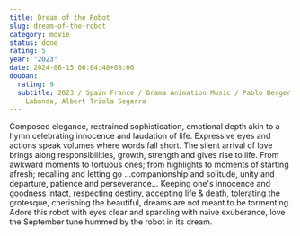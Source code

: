 ```yaml
---
title: Dream of the Robot
slug: dream-of-the-robot
category: movie
status: done
rating: 5
year: "2023"
date: 2024-06-15 06:04:48+08:00
douban:
  rating: 9
  subtitle: 2023 / Spain France / Drama Animation Music / Pablo Berger / Ivan
    Labanda, Albert Triola Segarra
---
```


Composed elegance, restrained sophistication, emotional depth akin to a hymn celebrating innocence and laudation of life. Expressive eyes and actions speak volumes where words fall short. The silent arrival of love brings along responsibilities, growth, strength and gives rise to life. From awkward moments to tortuous ones; from highlights to moments of starting afresh; recalling and letting go ...companionship and solitude, unity and departure, patience and perseverance... Keeping one's innocence and goodness intact, respecting destiny, accepting life & death, tolerating the grotesque, cherishing the beautiful, dreams are not meant to be tormenting. Adore this robot with eyes clear and sparkling with naive exuberance, love the September tune hummed by the robot in its dream.

